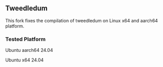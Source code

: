 ## Tweedledum

This fork fixes the compilation of tweedledum on Linux x64 and aarch64 platform. 

### Tested Platform

Ubuntu aarch64 24.04

Ubuntu x64 24.04